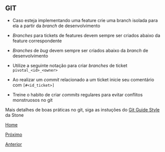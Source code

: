 ## GIT

- Caso esteja implementando uma feature crie uma branch isolada para ela a partir da _branch_ de desenvolvimento

- _Branches_ para tickets de features devem sempre ser criados abaixo da feature correspondente

- _Branches_ de _bug_ devem sempre ser criados abaixo da _branch_ de desenvolvimento

- Utilize a seguinte notação para criar _branches_ de ticket `pivotal_<id>_<owner>` 

- Ao realizar um _commit_ relacionado a um ticket inicie seu comentário com `[#<id_ticket>]`

- Treine o habito de criar _commits_ regulares para evitar conflitos monstruosos no git

Mais detalhes de boas práticas no git, siga  as instuções do [Git Guide Style](https://github.com/Cappta/cappta-best-practices/tree/master/gitStyleGuide)  da Stone


[Home](https://github.com/Cappta/best-practices)

[Próximo](https://github.com/Cappta/best-practices/blob/master/codingGuidelines/Comments.md)

[Anterior](https://github.com/Cappta/best-practices/blob/master/codingGuidelines/AccessLevels.md)